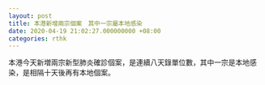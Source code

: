 ```yaml
---
layout: post
title: 本港新增兩宗個案　其中一宗屬本地感染
date: 2020-04-19 21:02:27.000000000 +08:00
categories: rthk
---
```


本港今天新増兩宗新型肺炎確診個案，是連續八天錄單位數，其中一宗是本地感染，是相隔十天後再有本地個案。
